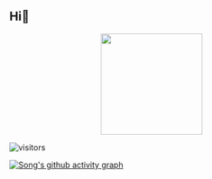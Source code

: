 ## Hi👋


<div align="center"> <img height="180px" src="https://github-readme-stats.vercel.app/api?username=Light-47&hide_title=true&hide_border=true&show_icons=trueline_height=21&text_color=000&icon_color=000&bg_color=0,ea6161,ffc64d,fffc4d,52fa5a&theme=graywhite" /> </div>

 ![visitors](https://visitor-badge.glitch.me/badge?page_id=Light-47.Light-47&left_color=green&right_color=red)
 
[![Song's github activity graph](https://github-readme-activity-graph.vercel.app/graph?username=Light-47&theme=github)](https://github.com/ashutosh00710/github-readme-activity-graph)
